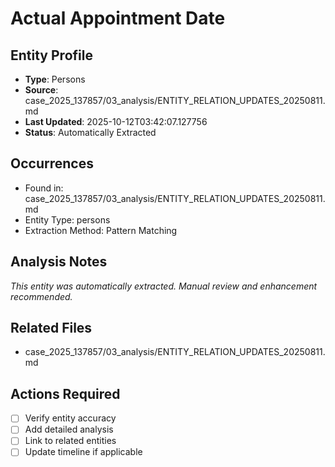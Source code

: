 # Actual Appointment Date

## Entity Profile
- **Type**: Persons
- **Source**: case_2025_137857/03_analysis/ENTITY_RELATION_UPDATES_20250811.md
- **Last Updated**: 2025-10-12T03:42:07.127756
- **Status**: Automatically Extracted

## Occurrences
- Found in: case_2025_137857/03_analysis/ENTITY_RELATION_UPDATES_20250811.md
- Entity Type: persons
- Extraction Method: Pattern Matching

## Analysis Notes
*This entity was automatically extracted. Manual review and enhancement recommended.*

## Related Files
- case_2025_137857/03_analysis/ENTITY_RELATION_UPDATES_20250811.md

## Actions Required
- [ ] Verify entity accuracy
- [ ] Add detailed analysis
- [ ] Link to related entities
- [ ] Update timeline if applicable
